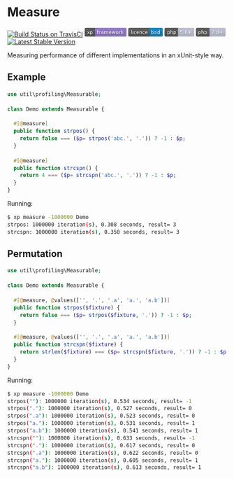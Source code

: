 Measure
=======

[![Build Status on TravisCI](https://secure.travis-ci.org/xp-forge/measure.svg)](http://travis-ci.org/xp-forge/measure)
[![XP Framework Module](https://raw.githubusercontent.com/xp-framework/web/master/static/xp-framework-badge.png)](https://github.com/xp-framework/core)
[![BSD Licence](https://raw.githubusercontent.com/xp-framework/web/master/static/licence-bsd.png)](https://github.com/xp-framework/core/blob/master/LICENCE.md)
[![Required PHP 5.6+](https://raw.githubusercontent.com/xp-framework/web/master/static/php-5_6plus.png)](http://php.net/)
[![Supports PHP 7.0+](https://raw.githubusercontent.com/xp-framework/web/master/static/php-7_0plus.png)](http://php.net/)
[![Latest Stable Version](https://poser.pugx.org/xp-forge/measure/version.png)](https://packagist.org/packages/xp-forge/measure)

Measuring performance of different implementations in an xUnit-style way.

Example
-------

```php
use util\profiling\Measurable;

class Demo extends Measurable {
  
  #[@measure]
  public function strpos() {
    return false === ($p= strpos('abc.', '.')) ? -1 : $p;
  }

  #[@measure]
  public function strcspn() {
    return 4 === ($p= strcspn('abc.', '.')) ? -1 : $p;
  }
}
```

Running:

```sh
$ xp measure -1000000 Demo
strpos: 1000000 iteration(s), 0.308 seconds, result= 3
strcspn: 1000000 iteration(s), 0.350 seconds, result= 3
```

Permutation
-----------

```php
use util\profiling\Measurable;

class Demo extends Measurable {

  #[@measure, @values(['', '.', '.a', 'a.', 'a.b'])]
  public function strpos($fixture) {
    return false === ($p= strpos($fixture, '.')) ? -1 : $p;
  }

  #[@measure, @values(['', '.', '.a', 'a.', 'a.b'])]
  public function strcspn($fixture) {
    return strlen($fixture) === ($p= strcspn($fixture, '.')) ? -1 : $p;
  }
}
```

Running:

```sh
$ xp measure -1000000 Demo
strpos(""): 1000000 iteration(s), 0.534 seconds, result= -1
strpos("."): 1000000 iteration(s), 0.527 seconds, result= 0
strpos(".a"): 1000000 iteration(s), 0.523 seconds, result= 0
strpos("a."): 1000000 iteration(s), 0.531 seconds, result= 1
strpos("a.b"): 1000000 iteration(s), 0.541 seconds, result= 1
strcspn(""): 1000000 iteration(s), 0.633 seconds, result= -1
strcspn("."): 1000000 iteration(s), 0.617 seconds, result= 0
strcspn(".a"): 1000000 iteration(s), 0.622 seconds, result= 0
strcspn("a."): 1000000 iteration(s), 0.605 seconds, result= 1
strcspn("a.b"): 1000000 iteration(s), 0.613 seconds, result= 1
```